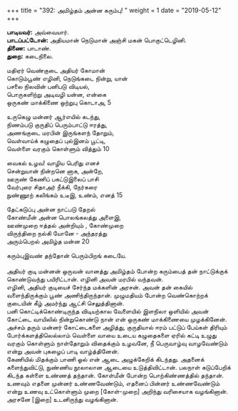 ﻿+++
title = "392: அமிழ்தம் அன்ன கரும்பு!  "
weight = 1
date = "2019-05-12"
+++

**பாடியவர்:** அவ்வையார்.  
**பாடப்பட்டோன்:** அதியமான் நெடுமான் அஞ்சி மகன் பொகுட்டெழினி.  
**திணை:** பாடாண்.  
**துறை:** கடைநிலை.  
  
மதிஏர் வெண்குடை அதியர் கோமான்  
கொடும்பூண் எழினி, நெடுங்கடை நின்று, யான்  
பசலை நிலவின் பனிபடு விடியல்,  
பொருகளிற்று அடிவழி யன்ன, என்கை  
ஒருகண் மாக்கிணை ஒற்றுபு கொடாஅ, 5  
  
உருகெழு மன்னர் ஆர்எயில் கடந்து,  
நிணம்படு குருதிப் பெரும்பாட்டு ஈரத்து,  
அணங்குடை மரபின் இருங்களந் தோறும்,  
வெள்வாய்க் கழுதைப் புல்இனம் பூட்டி,  
வெள்ளை வரகும் கொள்ளும் வித்தும் 10  
  
வைகல் உழவ! வாழிய பெரிது எனச்  
சென்றுயான் நின்றனெ னாக, அன்றே,  
ஊருண் கேணிப் பகட்டுஇலைப் பாசி  
வேர்புரை சிதாஅர் நீக்கி, நேர்கரை  
நுண்ணூற் கலிங்கம் உடீஇ, உண்ம், எனத் 15  
  
தேட்கடுப்பு அன்ன நாட்படு தேறல்  
கோண்மீன் அன்ன பொலங்கலத்து அளைஇ,  
ஊண்முறை ஈத்தல் அன்றியும் , கோண்முறை  
விருந்திறை நல்கி யோனே - அந்தரத்து  
அரும்பெறல் அமிழ்த மன்ன 20  
  
கரும்புஇவண் தந்தோன் பெரும்பிறங் கடையே.  
   
அதியர் குடி மன்னன் ஒருவன் வானத்து அமிழ்தம் போன்ற கரும்பைத் தன் நாட்டுக்குக் கொண்டுவந்து பயிரிட்டான். எழினி அவன் மரபில் வந்தவன்.  
எழினி, அதியர் குடியைச் சேர்ந்த மக்களின் அரசன். அவன் தன் கையில் வளைந்திருக்கும் பூண் அணிந்திருந்தான். முழுமதியம் போன்ற வெண்கொற்றக் குடையின் கீழ் அமர்ந்து ஆட்சி செலுத்தினான்.  
பனி கொட்டிக்கொண்டிருந்த விடியற்கால வேளையில் இளநிலா ஒளியில் அவன் கோட்டை வாயிலில் நின்றுகொண்டு நான் என் ஒருகண் மாக்கிணையை முழக்கினேன்.  
அச்சம் தரும் மன்னர் கோட்டைகளை அழித்து, குருதியால் ஈரம் பட்டுப் பேய்கள் திரியும் போர்க்களத்திலெல்லாம் வெள்ளை வாயை உடைய கழுதைகளை ஏரில் கட்டி உழுது வரகும் கொள்ளும் நாள்தோறும் விதைக்கும் உழவனே, நீ பெருவாழ்வு வாழவேண்டும் என்று அவன் புகழைப் பாடி வாழ்த்தினேன்.  
கேணியில் மிதக்கும் பாணி ஓல் என் ஆடை அழுக்கேறிக் கிடந்தது. அதனைக் களைந்துவிட்டு, நுண்ணிய நூலாலான ஆடையை உடுத்திவிட்டான். பலநாள் கடுப்பேறிக் கிடந்த கள்ளை உண்ணத் தந்தான். கோள்மீன் போன்ற பொற்கிண்ணத்தில் தந்தான். உணவும் எதனை முன்னர் உண்ணவேண்டும், எதனைப் பின்னர் உண்ணவேண்டும் என்று உணவு உட்கொள்ளும் முறை [கோள்-முறை] அறிந்து வரிசையாக வழங்கினான். அரசனே [இறை] உடனிருந்து வழங்கினான்.  
